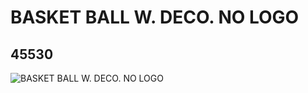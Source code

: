 # BASKET BALL W. DECO. NO LOGO
## 45530
![BASKET BALL W. DECO. NO LOGO](https://lc-www-live-s.legocdn.com/media/bricks/5/2/4186831.jpg)